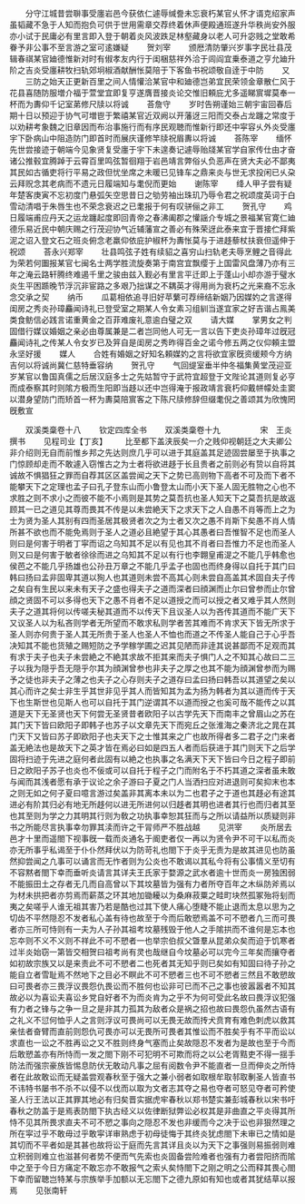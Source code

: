 <!-- { "loadSidebar": true } -->
　　分守江城昔尝聨事受廛岩邑今获依仁遽辱缄誊未忘衰朽某官乆怀才谞克绍家声虽韬藏不急于人知而抱负可供于世用需章交荐终着休声便殿通班遂升华秩尚安外服亦小试于民庸必有里言即入登于朝着炎风波跌足林壑藏身以老人可升宓贱之堂敢希眷予非公事不至言游之室可逺嫌疑
　　贺刘宰
　　颁厯清防肇兴岁事字民壮县茂辑春祺某官廸德惟新对时有俶孝友内行于闺梱慈祥外洽于闾阎宜乗泰道之亨允廸升阶之吉炎受廛耕牧扫轨郊坰椒酒献酬怅莫陪于下客鱼书祝颂敬自逹于中防
　　又
　　三防之始天正更新百里之间人情懽洽某官中和廸德岂弟宜民荣领金章散仁风于花县喜随防服増介福于萱堂宜即复亨遂膺晋接炎论交惟旧頼庇尤多遥睇賔墀莫奉一杯而为夀仰千记室苐修尺牍以将诚
　　荅詹守
　　岁时告朔谨始三朝宇宙回春后期十日以预迎于协气可増鬯于繁禧某官近双阙以开藩迓三阳而交泰占龙躔之常度于以劝耕考象魏之旧章因而布治事施行而有序民观聴而惟新行即还中寜容乆外炎受廛宇下卧病山中阻造防门即首时而展庆谨修竿牍祝眉夀以将诚
　　荅陈宰
　　缅怀先世尝接迹于朝端今见象贤复受廛于宇下未遑奏记遽辱贻牋某官学自家传仕由才奋诸公推毂宜腾踔于云霄百里鸣弦暂徊翔于岩邑靖言弊俗乆负恶声在贤大夫必不鄙夷其民如古循吏将行平易之政但忧坐席之未暖已见锋车之鼎来炎与世无求投闲已乆朶云拜贶念其老病而不遗元日履端知与耄倪而更始
　　谢陈宰
　　绛人甲子尝有疑年楚客庚寅不忘初度门悬弧矢空思昔日之劬劳袖出珠玑乃辱令君之祝颂度英词于白雪动清唱于朱唇生也不荣念衰迟之已耄报于何有叹骈俪之非工
　　贺孔守
　　鸡日履端甫应丹天之运龙躔起度即回青帝之春沸阖郡之懽謡介专城之景福某官寛仁廸德乐易近民中朝庆赐之行茂迎协气近辅藩宣之善必有殊荣迓此泰来宜于晋接伫拜紫泥之诏入登文石之班炎俯念老羸仰依庇护椒杯为夀怅莫与于进趍藜杖扶衰但遥伸于祝颂
　　荅永兴郑宰
　　壮县鸣弦子姓有续貂之喜穷山扫轨老夫辱烹鲤之音得此为荣若何圗报某官七闽名士两学胜流旋奏第于南宫宜飘缨于上国雷风盘薄乃亦有三年之淹云路轩腾终难遏千里之骏由兹入觐必有里言平迁即上于蓬山小却亦游于璧水炎生平困踬晚节浮沉非宦路之多艰乃拙谋之不耦英才得用尚为衰朽之光来裔不忘永念交承之契
　　纳币
　　瓜葛相依追寻旧好苹蘩可荐缔结新姻乃因媒妁之言遂得闺房之秀炎孙璋麤闻诗礼已登受室之期某人令女素习组紃当遂宜家之好吉谐占鳯美类食鲂信必践言诺重黄金之百菲难废礼意逾白璧之双
　　请大媒
　　掌男女之判固借行媒议婚姻之亲必由尊属兼是二者岂同他人可无一言以告下吏炎孙璋年过旣冠麤闻诗礼之传某人令女岁已及笄自是闺房之秀昨得百金之诺今修五两之仪仰頼主盟永坚好援
　　媒人
　　合姓有婚姻之好知名頼媒妁之言将欲宜家旣资缓颊今方纳吉何以将诚尚冀仁慈特垂容纳
　　贺孔守
　　气回缇室垂半仲冬福集黄堂茂迎亚岁某官以鲁国真儒之后居汉庭多士之先姑暂守于武符宜超登于文陛论其道则复必亨而成泰察其时则隂方极而生阳即当趍以还中岂得淹于报政靖言衰朽仰戴帡幪处圭窦以潜身望防门而矫首一杯为夀莫陪賔客之下陈尺牍修辞但缀耄倪之善颂其为欣愧罔旣敷宣









　　双溪类稾卷十八
　　钦定四库全书
　　双溪类稾卷十九　　　　　宋　王炎　撰书
　　见程司业【丁亥】
　　比至都下盖浃辰矣一介之贱仰视朝廷之大夫卿公非介绍则无自而前惟乡邦之先达则庶几乎可以进于其庭盖其足迹固尝屡至于执事之门惊顾却走而不敢遽入窃惟古之为士者将欲进趍于长且贵者之前则必有贽以自将其诚故不惧猖狂之罪而自荐其区区盖尝闻之天下之势已高则物下高者不可及而下者不能攀天下之定理也孟子曰孔子登东山而小鲁登太山而小天下圣人固无胜物之心也不求胜之则不求小之而彼不能不小焉则是其势之莫吾抗也圣人知天下之莫吾抗是故返顾其一已之道见其尊而畏其不传是以未尝絶天下之求天下之人自愚不肖等而上之为士为贤为圣人其别有四而圣居其极贤者次之为士者又次之愚不肖斯下矣愚不肖人情所甚不欲也而不能免焉则于圣人之道必且絶望于其心其愚者曰吾惟智不足也而圣人则曰是何害于明者丁寜而诏之乌知其不足以有见也其不肖者曰吾惟力不足也而圣人则又曰是何害于敏者徐徐而进之乌知其不足以有行也李翺皇甫湜之不能几乎韩愈也侯芭之不能几乎扬雄也公孙丑万章之不能几乎孟子也固也而终身得以自托于其门曰韩曰扬曰孟非固卑其道以狥人也其道则未尝不高其心则未尝自高盖其术固自夫子传之矣自有生民以来未有天子之盛也得夫子之道而深者曰顔渊而止尔曰曾参而止尔曾顔之贤固不可以多得也天下之愚不肖者不足以道授之而可以授之者又难乎其人然则夫子之道其将何以传嗟夫秘其道而不以传天下且议圣人以为吝传其道而不能广天下又议圣人以为私吝则学者无所望而不敢求私则学者苦其难而不肯求天下皆无所求于圣人则亦何贵于圣人其无所贵于圣人也圣人不恤也而道之不传圣人能自己于心乎吾决知其不能也货殖之赐短防之予学稼学圃之迟其见陋而非逹其说甚鄙而不足观而其有求于夫子也夫子未尝絶之不絶其求故不拒其来而夫子惧门人之不知其心故曰二三子以我为隠乎吾无隠乎尔其为顔渊曾参也非夫子之厚之也其不能为顔渊曾参而为赐予之徒也非夫子之薄之也夫子之心存则夫子之道存曰孟曰扬曰韩吾以其道望之矣以其心而许之矣士非生乎其世非见乎其人而皆知其为孟为扬为韩者为其以道而传于天下也生斯世也见斯人也可以自托于其门逆谓其不以道而授之也奚可哉不能传之以其道是天下无圣贤也天下何尝无圣贤昔者欧阳子以古学先天下而南丰之曾眉山之苏在其门天下皆曰欧阳子即韩子也苏子以文章先天下而宛丘之张淮海之秦济北之晁在其门天下又皆曰苏子即欧阳子也夫天下之士惟其来之广也故所得者多二君子之门来者盖无絶法也是故天下之英才皆在焉必曰如是四五人者而后获进于其门则天下之后学固将扫迹于先进之庭何者此固有以絶之也执事之名满天下天下皆曰今日之程子即前日之欧阳子苏子也炎也不佞或可以自托于程子之门而附名于不朽其道之深者虽未敢与闻而其浅者愿有承于议论之余子游曰子夏之门人当洒扫应对进退则可矣抑末也本之则无如之何子夏曰噫言游过矣盖非其离本未以为二也君子之于道也其趍必有途其进必有阶其归必有地无所趍何以进无所进何以归趍者其明也进者其行也而归者其至也其至则为学之力其明其行则为敎之功执事幸恕其狂而与之所以请益所以质疑则非书之所能尽言执事幸勿罪其渎而许之干冐师严不胜战越
　　见洪宰
　　炎所居去邑才十里而遥閤下视事旣一载而炎通名于阍吏者仅一再以为贤令尹不可干以私而炎亦无所事乎私谒至于仆仆然拜伏以为防苛礼也閤下于炎乎无责为是故其进见也防虽然抑尝闻之凢事可以诵言而无怍者则为公炎也不敢谒以其私今将有公事情义至切有不容黙者閤下幸而垂听炎请言其详夫王氏家于婺源之武水者逾十世而炎一房独困弱不能振田土之存者无几而自高曾以下其坟墓皆为强有力者所夺百年之木纵防斧焉以为材未拱把者亦剪焉而薪蒸之环其地加锄耰以为桑麻菽粟之畦町块然孤冢殆将刬而夷之矣嗟乎人谁无祖其害乃若是酷也过其下使人痛心堕睫不能止退而太息以思为之切齿不平然隠忍不发者私心盖有待也故至于今而后敢愬焉盖不可不愬者凢三而可畏者亦三所可恃则有一夫为人子孙其祖考坟墓残毁于他人之手隂拱而不谁何是忘本也忘夲则不义不义则不祥此不可不愬者一也举宗伯叔父曁羣从昆弟众矣而迫于饥寒者过半炎始窃一第皆交相贺曰祖考尚有灵也哉继自今坟墓必可以完今三年矣而攘夺者如初故宗族又以是来责此不可不愬者二也死者其无知乎则已矣如有知固曰待子孙之能自立者雪耻焉不然地下之目必不瞑此不可不愬者三也不可不愬者三然且不敢愬故曰可畏者亦三畏浮议畏怨仇畏讼而不胜何也讼非可已而不己之事也彼嚣嚣者不知其故必以为喜讼夫喜讼乡党自好者不为而炎肯为之乎不为何可受此名故曰畏浮议犯强有力者之锋与之争一旦之是非其力孤其为敌者众是祸之招也故曰畏怨仇虽然古语有之礼义不愆何恤乎人之言则浮议可畏尚可以无畏无故而抟犬贲育有难色刺虎以救其亲怯者奋臂而直前则怨仇可畏亦可以无畏所可畏者其惟讼而不胜矣乎有不平而讼以求直也一讼之不胜再讼之又不胜则终身气塞而止矣故隠忍不发者为是故也至于今而后敢愬盖亦有所恃而一发之閤下刚不可犯明不可欺而将之以公老胥黠吏不得一揺手防法而强宗豪族皆惕息防伏无敢动凡事之屈有阅数令尹不能直者一旦而伸炎之所恃者在此故敢讼而无疑盖尝观春秋至于强大之兼小弱者如取根牟取邿取剸圣人皆直书不讳特书屡书不杀不以侵不以伐而以取为文者志其夺之易也夺者可怒见夺者可矜使圣人行王法以正其罪其地必有归矣晋实据虎牢春秋以郑书楚实兼彭城春秋以宋书吁春秋之防盖于是焉表防閤下执古经义以佐律断狱弊讼必权其是非曲直之平炎得其所恃不见其所畏求直夫不可不愬之事向之隠忍不发也非缓而今之决于讼也非狠然理之所在寜过乎不敢毋过乎敢寜详审熟虑于初母徒悔于其终炎犹虑閤下未审已之情如是其切而不平者如是其甚也故将讼于庭而先言其详且炎以为天下之事强则易振弱则难立积弱则难立也滋甚何者势不便而气先索也炎固备尝险难者也强有力者尝阳挤而隂中之至于今日方痛定不敢忘亦不敢报气之索乆矣恃閤下之刚之明之公而释其畏心閤下幸而留聴岂特某与宗族举手加额以无忘閤下之德九原如有知也或者其犹结草以报焉
　　见张南轩
